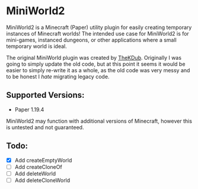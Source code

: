 # MiniWorld2

MiniWorld2 is a Minecraft (Paper) utility plugin for easily creating temporary instances of Minecraft worlds!
The intended use case for MiniWorld2 is for mini-games, instanced dungeons, or other applications where
a small temporary world is ideal.

The original MiniWorld plugin was created by [TheKDub](https://github.com/thekdub). Originally I was going to simply
update the old code, but at this point it seems it would be easier to simply re-write it as a whole, as the old code
was very messy and to be honest I *hate* migrating legacy code.

## Supported Versions:
- Paper 1.19.4

MiniWorld2 may function with additional versions of Minecraft, however this is untested and not guaranteed.

## Todo:
- [x] Add createEmptyWorld
- [ ] Add createCloneOf
- [ ] Add deleteWorld
- [ ] Add deleteCloneWorld